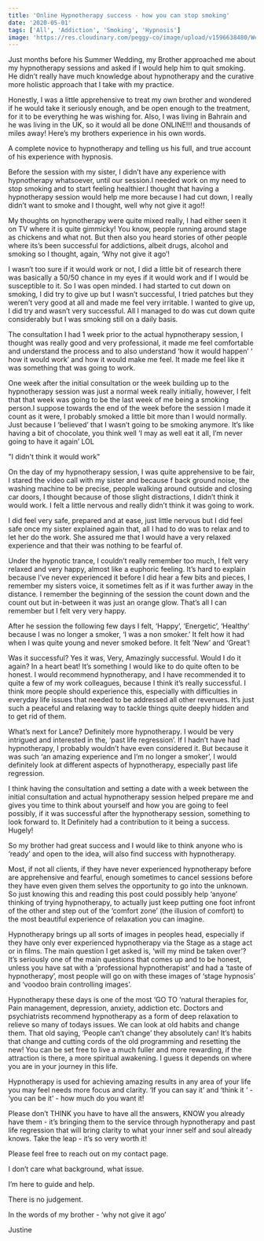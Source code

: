 ```yaml
---
title: 'Online Hypnotherapy success - how you can stop smoking'
date: '2020-05-01'
tags: ['All', 'Addiction', 'Smoking', 'Hypnosis']
image: 'https://res.cloudinary.com/peggy-co/image/upload/v1596638480/Well%20Being/brothers_story.min_svuotx.jpg'
---
```

Just months before his Summer Wedding, my Brother approached me about my hypnotherapy sessions and asked if I would help him to 
quit smoking. He didn’t really have much knowledge about hypnotherapy and the curative more holistic approach that I take with 
my practice.
 
Honestly, I was a little apprehensive to treat my own brother and wondered if he would take it seriously enough, and be open 
enough to the treatment, for it to be everything he was wishing for. Also, I was living in Bahrain and he was living in the UK, 
so it would all be done ONLINE!!! and thousands of miles away!
Here’s my brothers experience in his own words.

A complete novice to hypnotherapy and telling us his full, and true account of his experience with hypnosis.

Before the session with my sister, I didn’t have any experience with hypnotherapy whatsoever, until our session.I needed work 
on my need to stop smoking and to start feeling healthier.I thought that having a hypnotherapy session would help me more because 
I had cut down, I really didn’t want to smoke and I thought, well why not give it ago!!

My thoughts on hypnotherapy were quite mixed really, I had either seen it on TV where it is quite gimmicky! You know, people 
running around stage as chickens and what not. But then also you heard stories of other people where its’s been successful for 
addictions, albeit drugs, alcohol and smoking so I thought, again, ‘Why not give it ago’!

I wasn’t too sure if it would work or not, I did a little bit of research there was basically a 50/50 chance in my eyes if it 
would work and if I would be susceptible to it. So I was open minded. I had started to cut down on smoking, I did try to give 
up but I wasn’t  successful, I tried patches but they weren’t very good at all and made me feel very irritable. I wanted to give 
up, I did try and wasn’t very successful. All I managed to do was cut down quite considerably but I was smoking still on a daily 
basis.

The consultation I had 1 week prior to the actual hypnotherapy session, I thought was really good and very professional, 
it made me feel comfortable and understand the process and to also understand ‘how it would happen’ ‘ how it would work’ and 
how it would make me feel. It made me feel like it was something that was going to work.

One week after the initial consultation or the week building up to the hypnotherapy session was just a normal week really 
initially, however, I felt that that week was going to be the last week of me being a smoking person.I suppose towards the 
end of the week before the session I made it count as it were, I probably smoked a little bit more than I would normally. 
Just because I ‘believed’ that I wasn’t going to be smoking anymore. It’s like having a bit of chocolate, you think well 
‘I may as well eat it all, I’m never going to have it again’ LOL

"I didn't think it would work"

On the day of my hypnotherapy session, I was quite apprehensive to be fair, I stared the video call with my sister and because 
f back ground noise, the washing machine to be precise, people walking around outside and closing car doors, I thought because 
of those slight distractions, I didn’t think it would work. I felt a little nervous and really didn’t think it was going to work. 

I did feel very safe, prepared and at ease, just little nervous but I did feel safe once my sister explained again that, all I 
had to do was to relax and to let her do the work. She assured me that I would have a very relaxed experience and that their was 
nothing to be fearful of.

Under the hypnotic trance, I couldn’t really remember too much, I felt very relaxed and very happy, almost like a euphoric feeling. 
It’s hard to explain because I’ve never experienced it before I did hear a few bits and pieces, I remember my sisters voice, it 
sometimes felt as if it was further away in the distance. I remember the beginning of the session the count down and the count out 
but in-between it was just an orange glow. That’s all I can remember but I felt very very happy.

After he session the following few days I felt, ‘Happy’, ‘Energetic’, ‘Healthy’ because I was no longer a smoker, ‘I was a non smoker.’ 
It felt how it had when I was quite young and never smoked before. It felt ’New’ and ‘Great’!

Was it successful? Yes it was, Very, Amazingly successful. Would I do it again?  In a heart beat! It’s something I would like to do quite 
often to be honest. I would recommend hypnotherapy, and I have recommended it to quite a few of my work colleagues, because I think it’s 
really successful. I think more people should experience this, especially with difficulties in everyday life issues that needed to be addressed 
all other revenues. It’s just such a peaceful and relaxing way to tackle things quite deeply hidden and to get rid of them. 

What’s next for Lance? Definitely more hypnotherapy. I would be very intrigued and interested in the, ‘past life regression’. If I hadn’t 
have had hypnotherapy, I probably wouldn’t have even considered it. But because it was such ‘an amazing experience and I’m no longer a smoker’, 
I would definitely look at different aspects of hypnotherapy, especially past life regression. 

I think having the consultation and setting a date with a week between the initial consultation and actual hypnotherapy session helped prepare 
me and gives you time to think about yourself and how you are going to feel possibly, if it was successful after the hypnotherapy session, something 
to look forward to. It Definitely had a contribution to it being a success. Hugely!

So my brother had great success and I would like to think anyone who is ‘ready’ and open to the idea, will also find success with hypnotherapy. 

Most, if not all clients, if they have never experienced hypnotherapy before are apprehensive and fearful, enough sometimes to cancel sessions before 
they have even given them selves the opportunity to go into the unknown. So just knowing this and reading this post could possibly help ‘anyone’ 
thinking of trying hypnotherapy, to actually just keep putting one foot infront of the other and step out of the ‘comfort zone’ 
(the illusion of comfort) to the most beautiful experience of relaxation you can imagine.

Hypnotherapy brings up all sorts of images in peoples head, especially if they have only ever experienced hypnotherapy via the Stage as a stage 
act or in films. The main question I get asked is, ‘will my mind be taken over’? It’s seriously one of the main questions that comes up and to be 
honest, unless you have sat with a ‘professional hypnotherapist’ and had a ‘taste of hypnotherapy’, most people will go on with these images of 
‘stage hypnosis’ and ‘voodoo brain controlling images’.

Hypnotherapy these days is one of the most ‘GO TO ‘natural therapies for, Pain management, depression, anxiety, addiction etc. Doctors and 
psychiatrists recommend hypnotherapy as a form of deep relaxation to relieve so many of todays issues. We can look at old habits and change them. 
That old saying, ‘People can’t change’ they absolutely can! It’s habits that change and cutting cords of the old programming and resetting the new! 
You can be set free to live a much fuller and more rewarding, if the attraction is there, a more spiritual awakening. I guess it depends on where 
you are in your journey in this life. 

Hypnotherapy is used for achieving amazing results in any area of your life you may feel needs more focus and clarity. ‘If you can say it’ and 
‘think it ‘ - ‘you can be it’ - how much do you want it!

Please don’t THINK you have to have all the answers, KNOW you already have them -  it’s bringing them to the service through hypnotherapy and 
past life regression that will bring clarity to what your inner self and soul already knows. Take the leap - it’s so very worth it!


Please feel free to reach out on my contact page.

I don’t care what background, what issue.

I’m here to guide and help.

There is no judgement. 

In the words of my brother - ‘why not give it ago’

Justine